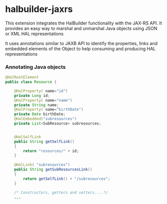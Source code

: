 halbuilder-jaxrs
================

This extension integrates the HalBuilder functionality with the JAX-RS API. It provides an easy way to marshal and unmarshal Java objects using JSON or XML HAL representations

It uses annotations similar to JAXB API to identify the properties, links and embedded elements of the Object to help consuming and producing HAL representations

### Annotating Java objects

```java
@HalRootElement
public class Resource {

    @HalProperty( name="id")
    private Long id;
    @HalProperty( name="name")
    private String name;
    @HalProperty( name="birthDate")
    private Date birthDate;
    @HalEmbedded("subresources")
    private List<SubResource> subresources;


    @HalSelfLink
    public String getSelfLink()
    {
        return "resources/" + id;
    }
    
    @HalLink( "subresources")
    public String getSubResourcesLink()
    {
        return getSelfLink() + "/subresources";
    }
    
    /* Constructors, getters and setters....*/
    ...
```    
